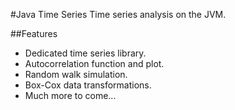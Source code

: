 #Java Time Series
Time series analysis on the JVM.

##Features
* Dedicated time series library.
* Autocorrelation function and plot.
* Random walk simulation.
* Box-Cox data transformations.
* Much more to come...

